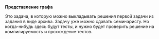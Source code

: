 **Представление графа**

Это задача, в которую можно выкладывать решения первой задачи из задания в виде архива. Задачу уже можно сдавать семинаристу. Но когда-нибудь здесь будут тесты, и нужно будет проверить решение на компилируемость и прохождение тестов.
